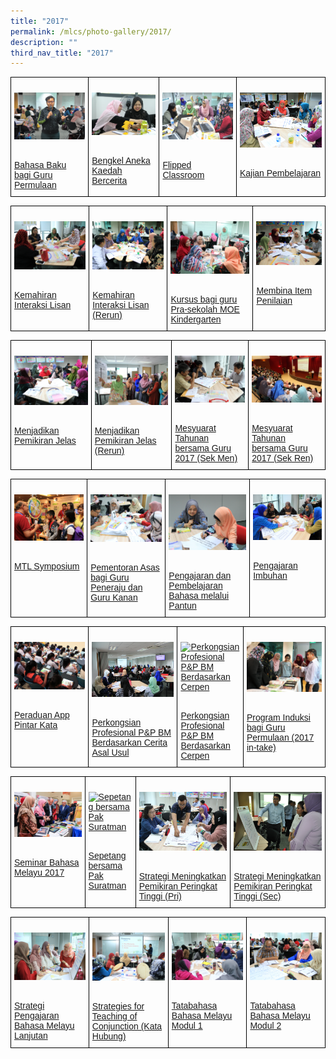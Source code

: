 ```yaml
---
title: "2017"
permalink: /mlcs/photo-gallery/2017/
description: ""
third_nav_title: "2017"
---
```

<style type="text/css">
.tg  {border-collapse:collapse;border-spacing:0;}
.tg td{border-color:black;border-style:solid;border-width:1px;font-family:Arial, sans-serif;font-size:14px;
  overflow:hidden;padding:10px 5px;word-break:normal;}
.tg th{border-color:black;border-style:solid;border-width:1px;font-family:Arial, sans-serif;font-size:14px;
  font-weight:normal;overflow:hidden;padding:10px 5px;word-break:normal;}
.tg .tg-0lax{text-align:left;vertical-align:top}
</style>
<table class="tg">
<thead>
  <tr>
    <td class="tg-0lax"><p><a href="/mlcs/photo-gallery/2017/bahasa-baku-bagi-guru-permulaan"><img src="/images/bahasabaku-2017-(3)%202.jpeg" alt="Bahasa Baku bagi Guru Permulaan"></a></p><br><a href="/mlcs/photo-gallery/2017/bahasa-baku-bagi-guru-permulaan">
Bahasa Baku bagi Guru Permulaan</a></td>
    <td class="tg-0lax"><p><a href="/mlcs/photo-gallery/2017/bengkel-aneka-kaedah-bercerita"><img src="/images/storytelling-workshop-2017-(2).jpeg" alt="Bengkel Aneka Kaedah Bercerita"></a></p><br><a href="/mlcs/photo-gallery/2017/bengkel-aneka-kaedah-bercerita">Bengkel Aneka Kaedah Bercerita
</a></td>
    <td class="tg-0lax"><p><a href="/mlcs/photo-gallery/2017/flipped-classroom"><img src="/images/flipped-classroom-2017-(5)%202.jpeg" alt="Flipped Classroom"></a></p><br><a href="/mlcs/photo-gallery/2017/flipped-classroom">Flipped Classroom</a></td>
		    <td class="tg-0lax"><p><a href="/mlcs/photo-gallery/2017/kajian-pembelajaran"><img src="/images/kajian-pembelajaran-(2).jpeg" alt="Kajian Pembelajaran"></a></p><br><a href="/mlcs/photo-gallery/2017/kajian-pembelajaran">Kajian Pembelajaran</a></td>
			</tr>
</thead>
</table>

<style type="text/css">
.tg  {border-collapse:collapse;border-spacing:0;}
.tg td{border-color:black;border-style:solid;border-width:1px;font-family:Arial, sans-serif;font-size:14px;
  overflow:hidden;padding:10px 5px;word-break:normal;}
.tg th{border-color:black;border-style:solid;border-width:1px;font-family:Arial, sans-serif;font-size:14px;
  font-weight:normal;overflow:hidden;padding:10px 5px;word-break:normal;}
.tg .tg-0lax{text-align:left;vertical-align:top}
</style>
<table class="tg">
<thead>
  <tr>
    <td class="tg-0lax"><p><a href="/mlcs/photo-gallery/2017/kemahiran-interaksi-lisan"><img src="/images/interaksi-lisan-2017-(4).jpeg" alt="Kemahiran Interaksi Lisan"></a></p><br><a href="/mlcs/photo-gallery/2017/kemahiran-interaksi-lisan">
Kemahiran Interaksi Lisan</a></td>
    <td class="tg-0lax"><p><a href="/mlcs/photo-gallery/2017/kemahiran-interaksi-lisan-rerun"><img src="/images/interaksi-lisan-rerun-(4).jpeg" alt="Kemahiran Interaksi Lisan (Rerun)"></a></p><br><a href="/mlcs/photo-gallery/2017/kemahiran-interaksi-lisan-rerun">Kemahiran Interaksi Lisan (Rerun)
</a></td>
    <td class="tg-0lax"><p><a href="/mlcs/photo-gallery/2017/kursus-bagi-guru-pra-sekolah-moe-kindergarten"><img src="/images/kindergarten-teachers-course-(2).jpeg" alt="Kursus bagi guru Pra-sekolah MOE Kindergarten"></a></p><br><a href="/mlcs/photo-gallery/2017/kursus-bagi-guru-pra-sekolah-moe-kindergarten">Kursus bagi guru Pra-sekolah MOE Kindergarten</a></td>
		    <td class="tg-0lax"><p><a href="/mlcs/photo-gallery/2017/membina-item-penilaian"><img src="/images/itempenilaian-2017-(3).jpeg" alt="Membina Item Penilaian"></a></p><br><a href="/mlcs/photo-gallery/2017/membina-item-penilaian">Membina Item Penilaian</a></td>
			</tr>
</thead>
</table>


<style type="text/css">
.tg  {border-collapse:collapse;border-spacing:0;}
.tg td{border-color:black;border-style:solid;border-width:1px;font-family:Arial, sans-serif;font-size:14px;
  overflow:hidden;padding:10px 5px;word-break:normal;}
.tg th{border-color:black;border-style:solid;border-width:1px;font-family:Arial, sans-serif;font-size:14px;
  font-weight:normal;overflow:hidden;padding:10px 5px;word-break:normal;}
.tg .tg-0lax{text-align:left;vertical-align:top}
</style>
<table class="tg">
<thead>
  <tr>
    <td class="tg-0lax"><p><a href="/mlcs/photo-gallery/2017/menjadikan-pemikiran-jelas"><img src="/images/mtv-(2).jpeg" alt="Menjadikan Pemikiran Jelas"></a></p><br><a href="/mlcs/photo-gallery/2017/menjadikan-pemikiran-jelas">
Menjadikan Pemikiran Jelas</a></td>
    <td class="tg-0lax"><p><a href="/mlcs/photo-gallery/2017/menjadikan-pemikiran-jelas-rerun"><img src="/images/mtv-rerun-2017-(6).jpeg" alt="Menjadikan Pemikiran Jelas (Rerun)"></a></p><br><a href="/mlcs/photo-gallery/2017/menjadikan-pemikiran-jelas-rerun">Menjadikan Pemikiran Jelas (Rerun)
</a></td>
    <td class="tg-0lax"><p><a href="/mlcs/photo-gallery/2017/mesyuarat-tahunan-bersama-guru-2017-sek-men"><img src="/images/mesyuarat-tahunan-2017-(7).jpeg" alt="Mesyuarat Tahunan bersama Guru 2017 (Sek Men)"></a></p><br><a href="/mlcs/photo-gallery/2017/mesyuarat-tahunan-bersama-guru-2017-sek-men">Mesyuarat Tahunan bersama Guru 2017 (Sek Men)</a></td>
		    <td class="tg-0lax"><p><a href="/mlcs/photo-gallery/2017/mesyuarat-tahunan-bersama-guru-2017-sek-ren"><img src="/images/pri-teachers-annual-meeting-2017-(1).jpeg" alt="Mesyuarat Tahunan bersama Guru 2017 (Sek Ren)"></a></p><br><a href="/mlcs/photo-gallery/2017/mesyuarat-tahunan-bersama-guru-2017-sek-ren">Mesyuarat Tahunan bersama Guru 2017 (Sek Ren)</a></td>
			</tr>
</thead>
</table>


<style type="text/css">
.tg  {border-collapse:collapse;border-spacing:0;}
.tg td{border-color:black;border-style:solid;border-width:1px;font-family:Arial, sans-serif;font-size:14px;
  overflow:hidden;padding:10px 5px;word-break:normal;}
.tg th{border-color:black;border-style:solid;border-width:1px;font-family:Arial, sans-serif;font-size:14px;
  font-weight:normal;overflow:hidden;padding:10px 5px;word-break:normal;}
.tg .tg-0lax{text-align:left;vertical-align:top}
</style>
<table class="tg">
<thead>
  <tr>
    <td class="tg-0lax"><p><a href="/mlcs/photo-gallery/2017/mtl-symposium"><img src="/images/mtl-symposium-2017-(5).jpeg" alt="MTL Symposium"></a></p><br><a href="/mlcs/photo-gallery/2017/mtl-symposium">
MTL Symposium</a></td>
    <td class="tg-0lax"><p><a href="/mlcs/photo-gallery/2016/pementoran-asas-bagi-guru-peneraju-dan-guru-kanan"><img src="/images/basic-teaching-for-teachers-(4).jpeg" alt="Pementoran Asas bagi Guru Peneraju dan Guru Kanan"></a></p><br><a href="/mlcs/photo-gallery/2016/pementoran-asas-bagi-guru-peneraju-dan-guru-kanan">Pementoran Asas bagi Guru Peneraju dan Guru Kanan
</a></td>
    <td class="tg-0lax"><p><a href="/mlcs/photo-gallery/2017/pengajaran-dan-pembelajaran-bahasa-melalui-pantun"><img src="/images/learning-through-poetry-2017-(4).jpeg" alt="Pengajaran dan Pembelajaran Bahasa melalui Pantun"></a></p><br><a href="/mlcs/photo-gallery/2017/pengajaran-dan-pembelajaran-bahasa-melalui-pantun">Pengajaran dan Pembelajaran Bahasa melalui Pantun</a></td>
		    <td class="tg-0lax"><p><a href="/mlcs/photo-gallery/2017/pengajaran-imbuhan"><img src="/images/pengajaran-imbuhan-2017-(2).jpeg" alt="Pengajaran Imbuhan"></a></p><br><a href="/mlcs/photo-gallery/2017/pengajaran-imbuhan">Pengajaran Imbuhan</a></td>
			</tr>
</thead>
</table>


<style type="text/css">
.tg  {border-collapse:collapse;border-spacing:0;}
.tg td{border-color:black;border-style:solid;border-width:1px;font-family:Arial, sans-serif;font-size:14px;
  overflow:hidden;padding:10px 5px;word-break:normal;}
.tg th{border-color:black;border-style:solid;border-width:1px;font-family:Arial, sans-serif;font-size:14px;
  font-weight:normal;overflow:hidden;padding:10px 5px;word-break:normal;}
.tg .tg-0lax{text-align:left;vertical-align:top}
</style>
<table class="tg">
<thead>
  <tr>
    <td class="tg-0lax"><p><a href="/mlcs/photo-gallery/2017/peraduan-app-pintar-kata"><img src="/images/peraduan-pintar-kata-2017-(4).jpeg" alt="Peraduan App Pintar Kata"></a></p><br><a href="/mlcs/photo-gallery/2017/peraduan-app-pintar-kata">
Peraduan App Pintar Kata</a></td>
    <td class="tg-0lax"><p><a href="/mlcs/photo-gallery/2017/perkongsian-profesional-p-p-bm-berdasarkan-cerita-asal-usul"><img src="/images/professional-sharings-2017-(1).jpeg" alt="Perkongsian Profesional P&P BM Berdasarkan Cerita Asal Usul"></a></p><br><a href="/mlcs/photo-gallery/2017/perkongsian-profesional-p-p-bm-berdasarkan-cerita-asal-usul">Perkongsian Profesional P&P BM Berdasarkan Cerita Asal Usul
</a></td>
    <td class="tg-0lax"><p><a href="/mlcs/photo-gallery/2017/perkongsian-profesional-p-p-bm-berdasarkan-cerpen"><img src="/images/cerpen-2017-(2).jpeg" alt="Perkongsian Profesional P&P BM Berdasarkan Cerpen"></a></p><br><a href="/mlcs/photo-gallery/2017/perkongsian-profesional-p-p-bm-berdasarkan-cerpen">Perkongsian Profesional P&P BM Berdasarkan Cerpen</a></td>
		    <td class="tg-0lax"><p><a href="/mlcs/photo-gallery/2017/program-induksi-bagi-guru-permulaan-2017-in-take"><img src="/images/program-induksi-2017-(9).jpeg" alt="Program Induksi bagi Guru Permulaan (2017 in-take)"></a></p><br><a href="/mlcs/photo-gallery/2017/program-induksi-bagi-guru-permulaan-2017-in-take">Program Induksi bagi Guru Permulaan (2017 in-take)</a></td>
			</tr>
</thead>
</table>


<style type="text/css">
.tg  {border-collapse:collapse;border-spacing:0;}
.tg td{border-color:black;border-style:solid;border-width:1px;font-family:Arial, sans-serif;font-size:14px;
  overflow:hidden;padding:10px 5px;word-break:normal;}
.tg th{border-color:black;border-style:solid;border-width:1px;font-family:Arial, sans-serif;font-size:14px;
  font-weight:normal;overflow:hidden;padding:10px 5px;word-break:normal;}
.tg .tg-0lax{text-align:left;vertical-align:top}
</style>
<table class="tg">
<thead>
  <tr>
    <td class="tg-0lax"><p><a href="/mlcs/photo-gallery/2017/seminar-bahasa-melayu-2017"><img src="/images/seminar-bahasa-melayu-2017-(8).jpeg" alt="Seminar Bahasa Melayu 2017"></a></p><br><a href="/mlcs/photo-gallery/2017/seminar-bahasa-melayu-2017">
Seminar Bahasa Melayu 2017</a></td>
    <td class="tg-0lax"><p><a href="/mlcs/photo-gallery/2017/sepetang-bersama-pak-suratman"><img src="/images/sepatang-pak-suratman-(2).jpeg" alt="Sepetang bersama Pak Suratman"></a></p><br><a href="/mlcs/photo-gallery/2017/sepetang-bersama-pak-suratman">Sepetang bersama Pak Suratman
</a></td>
    <td class="tg-0lax"><p><a href="/mlcs/photo-gallery/2017/strategi-meningkatkan-pemikiran-peringkat-tinggi-pri"><img src="/images/hots-2017-pri-(3).jpeg" alt="Strategi Meningkatkan Pemikiran Peringkat Tinggi (Pri)"></a></p><br><a href="/mlcs/photo-gallery/2017/strategi-meningkatkan-pemikiran-peringkat-tinggi-pri">Strategi Meningkatkan Pemikiran Peringkat Tinggi (Pri)</a></td>
		    <td class="tg-0lax"><p><a href="/mlcs/photo-gallery/2017/strategi-meningkatkan-pemikiran-peringkat-tinggi-sec"><img src="/images/hots-2017-(sec)-(4)%202.jpeg" alt="Strategi Meningkatkan Pemikiran Peringkat Tinggi (Sec)"></a></p><br><a href="/mlcs/photo-gallery/2017/strategi-meningkatkan-pemikiran-peringkat-tinggi-sec">Strategi Meningkatkan Pemikiran Peringkat Tinggi (Sec)</a></td>
			</tr>
</thead>
</table>


<style type="text/css">
.tg  {border-collapse:collapse;border-spacing:0;}
.tg td{border-color:black;border-style:solid;border-width:1px;font-family:Arial, sans-serif;font-size:14px;
  overflow:hidden;padding:10px 5px;word-break:normal;}
.tg th{border-color:black;border-style:solid;border-width:1px;font-family:Arial, sans-serif;font-size:14px;
  font-weight:normal;overflow:hidden;padding:10px 5px;word-break:normal;}
.tg .tg-0lax{text-align:left;vertical-align:top}
</style>
<table class="tg">
<thead>
  <tr>
    <td class="tg-0lax"><p><a href="/mlcs/photo-gallery/2017/strategi-pengajaran-bahasa-melayu-lanjutan"><img src="/images/hml-2017-(4).jpeg" alt="Strategi Pengajaran Bahasa Melayu Lanjutan"></a></p><br><a href="/mlcs/photo-gallery/2017/strategi-pengajaran-bahasa-melayu-lanjutan">
Strategi Pengajaran Bahasa Melayu Lanjutan</a></td>
    <td class="tg-0lax"><p><a href="/mlcs/photo-gallery/2017/strategies-for-teaching-of-conjunction-kata-hubung"><img src="/images/kata-hubung-2017-(3).jpeg" alt="Strategies for Teaching of Conjunction (Kata Hubung)"></a></p><br><a href="/mlcs/photo-gallery/2017/strategies-for-teaching-of-conjunction-kata-hubung">Strategies for Teaching of Conjunction (Kata Hubung)
</a></td>
    <td class="tg-0lax"><p><a href="/mlcs/photo-gallery/2017/tatabahasa-bahasa-melayu-modul-1"><img src="/images/tatabahasa-2017-(3).jpeg" alt="Tatabahasa Bahasa Melayu Modul 1"></a></p><br><a href="/mlcs/photo-gallery/2017/tatabahasa-bahasa-melayu-modul-1">Tatabahasa Bahasa Melayu Modul 1</a></td>
		    <td class="tg-0lax"><p><a href="/mlcs/photo-gallery/2017/tatabahasa-bahasa-melayu-modul-2"><img src="/images/tatabahasa-modul-2-2017-(2).jpeg" alt="Tatabahasa Bahasa Melayu Modul 2"></a></p><br><a href="/mlcs/photo-gallery/2017/tatabahasa-bahasa-melayu-modul-2">Tatabahasa Bahasa Melayu Modul 2</a></td>
			</tr>
</thead>
</table>